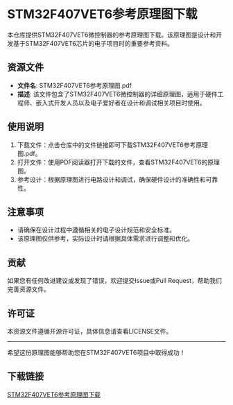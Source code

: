 # STM32F407VET6参考原理图下载

本仓库提供STM32F407VET6微控制器的参考原理图下载。该原理图是设计和开发基于STM32F407VET6芯片的电子项目时的重要参考资料。

## 资源文件

- **文件名**: STM32F407VET6参考原理图.pdf
- **描述**: 该文件包含了STM32F407VET6微控制器的详细原理图，适用于硬件工程师、嵌入式开发人员以及电子爱好者在设计和调试相关项目时使用。

## 使用说明

1. 下载文件：点击仓库中的文件链接即可下载STM32F407VET6参考原理图.pdf。
2. 打开文件：使用PDF阅读器打开下载的文件，查看STM32F407VET6的原理图。
3. 参考设计：根据原理图进行电路设计和调试，确保硬件设计的准确性和可靠性。

## 注意事项

- 请确保在设计过程中遵循相关的电子设计规范和安全标准。
- 该原理图仅供参考，实际设计时请根据具体需求进行调整和优化。

## 贡献

如果您有任何改进建议或发现了错误，欢迎提交Issue或Pull Request，帮助我们完善资源文件。

## 许可证

本资源文件遵循开源许可证，具体信息请查看LICENSE文件。

---

希望这份原理图能够帮助您在STM32F407VET6项目中取得成功！

## 下载链接

[STM32F407VET6参考原理图下载](https://pan.quark.cn/s/afcd0f07506a)